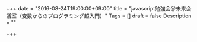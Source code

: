 +++
date = "2016-08-24T19:00:00+09:00"
title = "javascript勉強会＠未来会議室（変数からのプログラミング超入門）"
Tags = []
draft = false
Description = ""

+++
